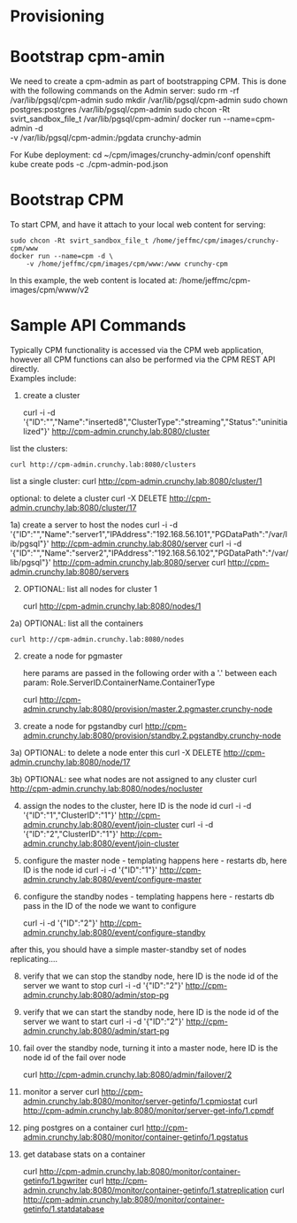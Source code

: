 
Provisioning 
=========================

Bootstrap cpm-amin
===================
We need to create a cpm-admin as part of bootstrapping
CPM.  This is done with the following commands on the Admin
server:
	sudo rm -rf /var/lib/pgsql/cpm-admin
	sudo mkdir /var/lib/pgsql/cpm-admin
	sudo chown postgres:postgres /var/lib/pgsql/cpm-admin
	sudo chcon -Rt svirt_sandbox_file_t /var/lib/pgsql/cpm-admin/
	docker run --name=cpm-admin -d \
		-v /var/lib/pgsql/cpm-admin:/pgdata crunchy-admin

For Kube deployment:
	cd ~/cpm/images/crunchy-admin/conf
	openshift kube create pods -c ./cpm-admin-pod.json


Bootstrap CPM
=============
To start CPM, and have it attach to your local web content for serving:

	sudo chcon -Rt svirt_sandbox_file_t /home/jeffmc/cpm/images/crunchy-cpm/www
	docker run --name=cpm -d \
		-v /home/jeffmc/cpm/images/cpm/www:/www crunchy-cpm

In this example, the web content is located at:
	/home/jeffmc/cpm-images/cpm/www/v2


Sample API Commands
===================
Typically CPM functionality is accessed via the CPM web application, however
all CPM functions can also be performed via the CPM REST API directly.  
Examples include:

1) create a cluster

	curl -i -d '{"ID":"","Name":"inserted8","ClusterType":"streaming","Status":"uninitialized"}' http://cpm-admin.crunchy.lab:8080/cluster

list the clusters:

	curl http://cpm-admin.crunchy.lab:8080/clusters 

list a single cluster:
	curl http://cpm-admin.crunchy.lab:8080/cluster/1

optional: to delete a cluster
	curl -X DELETE http://cpm-admin.crunchy.lab:8080/cluster/17

1a) create a server to host the nodes
	curl -i -d '{"ID":"","Name":"server1","IPAddress":"192.168.56.101","PGDataPath":"/var/lib/pgsql"}' http://cpm-admin.crunchy.lab:8080/server
	curl -i -d '{"ID":"","Name":"server2","IPAddress":"192.168.56.102","PGDataPath":"/var/lib/pgsql"}' http://cpm-admin.crunchy.lab:8080/server
	curl http://cpm-admin.crunchy.lab:8080/servers 

2) OPTIONAL:  list all nodes for cluster 1

	curl http://cpm-admin.crunchy.lab:8080/nodes/1

2a) OPTIONAL: list all the containers

	curl http://cpm-admin.crunchy.lab:8080/nodes 

2) create a node for pgmaster

	here params are passed in the following order with a '.' between
	each param:
	Role.ServerID.ContainerName.ContainerType

	curl http://cpm-admin.crunchy.lab:8080/provision/master.2.pgmaster.crunchy-node


3) create a node for pgstandby
	curl http://cpm-admin.crunchy.lab:8080/provision/standby.2.pgstandby.crunchy-node

3a) OPTIONAL: to delete a node enter this
	curl -X DELETE http://cpm-admin.crunchy.lab:8080/node/17

3b) OPTIONAL:  see what nodes are not assigned to any cluster
	curl http://cpm-admin.crunchy.lab:8080/nodes/nocluster

4) assign the nodes to the cluster, here ID is the node id
	curl -i -d '{"ID":"1","ClusterID":"1"}' http://cpm-admin.crunchy.lab:8080/event/join-cluster
	curl -i -d '{"ID":"2","ClusterID":"1"}' http://cpm-admin.crunchy.lab:8080/event/join-cluster

6) configure the master node - templating happens here - restarts db, here ID is the node id
	curl -i -d '{"ID":"1"}' http://cpm-admin.crunchy.lab:8080/event/configure-master

7) configure the standby nodes - templating happens here - restarts db
pass in the ID of the node we want to configure

	curl -i -d '{"ID":"2"}' http://cpm-admin.crunchy.lab:8080/event/configure-standby

after this, you should have a simple master-standby set of nodes
replicating....

8) verify that we can stop the standby node, here ID is the node id
of the server we want to stop
	curl -i -d '{"ID":"2"}' http://cpm-admin.crunchy.lab:8080/admin/stop-pg

9) verify that we can start the standby node, here ID is the node id
of the server we want to start
	curl -i -d '{"ID":"2"}' http://cpm-admin.crunchy.lab:8080/admin/start-pg

10) fail over the standby node, turning it into a master node, here
ID is the node id of the fail over node

	curl http://cpm-admin.crunchy.lab:8080/admin/failover/2

11) monitor a server
 	curl http://cpm-admin.crunchy.lab:8080/monitor/server-getinfo/1.cpmiostat
 	curl http://cpm-admin.crunchy.lab:8080/monitor/server-get-info/1.cpmdf

12) ping postgres on a container
 	curl http://cpm-admin.crunchy.lab:8080/monitor/container-getinfo/1.pgstatus

13) get database stats on a container

 	curl http://cpm-admin.crunchy.lab:8080/monitor/container-getinfo/1.bgwriter
 	curl http://cpm-admin.crunchy.lab:8080/monitor/container-getinfo/1.statreplication
 	curl http://cpm-admin.crunchy.lab:8080/monitor/container-getinfo/1.statdatabase


